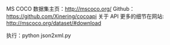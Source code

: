 
MS COCO 数据集主页：http://mscoco.org/
Github：https://github.com/Xinering/cocoapi
关于 API 更多的细节在网站: http://mscoco.org/dataset/#download

执行：python json2xml.py